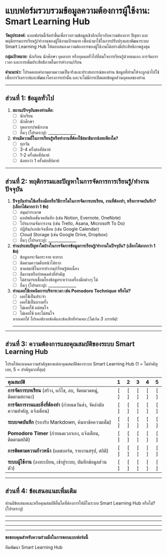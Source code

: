 # แบบฟอร์มรวบรวมข้อมูลความต้องการผู้ใช้งาน: Smart Learning Hub

**วัตถุประสงค์:**
แบบฟอร์มนี้จัดทำขึ้นเพื่อรวบรวมข้อมูลเชิงลึกเกี่ยวกับความต้องการ ปัญหา และพฤติกรรมการเรียนรู้/ทำงานของผู้ใช้งานเป้าหมาย เพื่อนำมาใช้ในการปรับปรุงและพัฒนาระบบ Smart Learning Hub ให้ตอบสนองความต้องการของผู้ใช้งานได้อย่างมีประสิทธิภาพสูงสุด

**กลุ่มเป้าหมาย:**
นักเรียน นักศึกษา บุคลากร หรือบุคคลทั่วไปที่สนใจการเรียนรู้ด้วยตนเอง การจัดการเวลา และการเพิ่มประสิทธิภาพในการทำงาน/เรียน

**คำแนะนำ:**
โปรดตอบคำถามตามความเป็นจริงและประสบการณ์ของท่าน ข้อมูลที่ท่านให้จะถูกนำไปใช้เพื่อการวิเคราะห์และพัฒนาโครงการเท่านั้น และจะไม่มีการเปิดเผยข้อมูลส่วนบุคคลของท่าน

---

## ส่วนที่ 1: ข้อมูลทั่วไป

1.  **สถานะปัจจุบันของท่านคือ:**
    *   [ ] นักเรียน
    *   [ ] นักศึกษา
    *   [ ] บุคลากร/พนักงาน
    *   [ ] อื่นๆ (โปรดระบุ): ______________

2.  **ท่านมีความถี่ในการเรียนรู้หรือทำงานที่ต้องใช้สมาธิมากน้อยเพียงใด?**
    *   [ ] ทุกวัน
    *   [ ] 3-4 ครั้งต่อสัปดาห์
    *   [ ] 1-2 ครั้งต่อสัปดาห์
    *   [ ] น้อยกว่า 1 ครั้งต่อสัปดาห์

---

## ส่วนที่ 2: พฤติกรรมและปัญหาในการจัดการการเรียนรู้/ทำงานปัจจุบัน

1.  **ปัจจุบันท่านใช้เครื่องมือหรือวิธีการใดในการจัดการบทเรียน, งานที่ต้องทำ, หรือการจดบันทึก? (เลือกได้มากกว่า 1 ข้อ)**
    *   [ ] สมุด/กระดาษ
    *   [ ] แอปพลิเคชันจดบันทึก (เช่น Notion, Evernote, OneNote)
    *   [ ] โปรแกรมจัดการงาน (เช่น Trello, Asana, Microsoft To Do)
    *   [ ] ปฏิทิน/แอปแจ้งเตือน (เช่น Google Calendar)
    *   [ ] Cloud Storage (เช่น Google Drive, Dropbox)
    *   [ ] อื่นๆ (โปรดระบุ): ______________

2.  **ท่านประสบปัญหาใดบ้างในการจัดการข้อมูลการเรียนรู้/ทำงานในปัจจุบัน? (เลือกได้มากกว่า 1 ข้อ)**
    *   [ ] ข้อมูลกระจัดกระจาย หายาก
    *   [ ] ติดตามความคืบหน้าได้ยาก
    *   [ ] ขาดสมาธิในการทำงาน/เรียนรู้ต่อเนื่อง
    *   [ ] ลืมงานหรือกำหนดส่งที่สำคัญ
    *   [ ] ไม่สามารถเชื่อมโยงข้อมูลระหว่างเครื่องมือต่างๆ ได้
    *   [ ] อื่นๆ (โปรดระบุ): ______________

3.  **ท่านเคยใช้เทคนิคการบริหารเวลา เช่น Pomodoro Technique หรือไม่?**
    *   [ ] เคยใช้เป็นประจำ
    *   [ ] เคยใช้เป็นบางครั้ง
    *   [ ] ไม่เคยใช้ แต่สนใจ
    *   [ ] ไม่เคยใช้ และไม่สนใจ

    *หากเคยใช้ โปรดอธิบายข้อดีและข้อเสียที่ท่านพบ (ไม่เกิน 3 บรรทัด):*
    ____________________________________________________________________

---

## ส่วนที่ 3: ความต้องการและคุณสมบัติของระบบ Smart Learning Hub

โปรดให้คะแนนความสำคัญของแต่ละคุณสมบัติของระบบ Smart Learning Hub (1 = ไม่สำคัญเลย, 5 = สำคัญมากที่สุด)

| คุณสมบัติ | 1 | 2 | 3 | 4 | 5 |
| :-------------------------------- | :-: | :-: | :-: | :-: | :-: |
| **การจัดการบทเรียน** (สร้าง, แก้ไข, ลบ, จัดหมวดหมู่, ติดตามสถานะ) | [ ] | [ ] | [ ] | [ ] | [ ] |
| **การจัดการงานและสิ่งที่ต้องทำ** (กำหนดวันส่ง, จัดลำดับความสำคัญ, แจ้งเตือน) | [ ] | [ ] | [ ] | [ ] | [ ] |
| **ระบบจดบันทึก** (รองรับ Markdown, ค้นหาข้อความเต็ม) | [ ] | [ ] | [ ] | [ ] | [ ] |
| **Pomodoro Timer** (กำหนดเวลาเอง, แจ้งเตือน, ติดตามสถิติ) | [ ] | [ ] | [ ] | [ ] | [ ] |
| **การติดตามความก้าวหน้า** (แดชบอร์ด, รายงานสรุป, สถิติ) | [ ] | [ ] | [ ] | [ ] | [ ] |
| **ระบบผู้ใช้งาน** (ลงทะเบียน, เข้าสู่ระบบ, บันทึกข้อมูลส่วนตัว) | [ ] | [ ] | [ ] | [ ] | [ ] |

---

## ส่วนที่ 4: ข้อเสนอแนะเพิ่มเติม

ท่านมีข้อเสนอแนะหรือคุณสมบัติอื่นใดที่ต้องการให้มีในระบบ Smart Learning Hub หรือไม่? (โปรดระบุ)

____________________________________________________________________
____________________________________________________________________
____________________________________________________________________

---

**ขอขอบคุณสำหรับความร่วมมือในการตอบแบบฟอร์มนี้**

ทีมพัฒนา Smart Learning Hub
